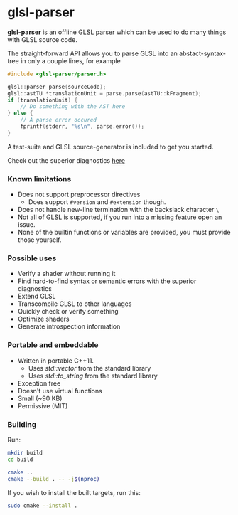 # glsl-parser

**glsl-parser** is an offline GLSL parser which can be used to do many things with GLSL source code.

The straight-forward API allows you to parse GLSL into an abstact-syntax-tree in only a couple lines, for example
```cpp
#include <glsl-parser/parser.h>

glsl::parser parse(sourceCode);
glsl::astTU *translationUnit = parse.parse(astTU::kFragment);
if (translationUnit) {
    // Do something with the AST here
} else {
    // A parse error occured
    fprintf(stderr, "%s\n", parse.error());
}
```

A test-suite and GLSL source-generator is included to get you started.

Check out the superior diagnostics [here](EXAMPLE_ERRORS.md)

### Known limitations
  * Does not support preprocessor directives
    * Does support `#version` and `#extension` though.
  * Does not handle new-line termination with the backslack character `\`
  * Not all of GLSL is supported, if you run into a missing feature open an issue.
  * None of the builtin functions or variables are provided, you must provide those yourself.

### Possible uses
  * Verify a shader without running it
  * Find hard-to-find syntax or semantic errors with the superior diagnostics
  * Extend GLSL
  * Transcompile GLSL to other languages
  * Quickly check or verify something
  * Optimize shaders
  * Generate introspection information

### Portable and embeddable
  * Written in portable C++11.
    * Uses *std::vector* from the standard library
    * Uses *std::to_string* from the standard library
  * Exception free
  * Doesn't use virtual functions
  * Small (~90 KB)
  * Permissive (MIT)

### Building
Run:
```bash
mkdir build
cd build

cmake ..
cmake --build . -- -j$(nproc)
```

If you wish to install the built targets, run this:
```bash
sudo cmake --install .
```
